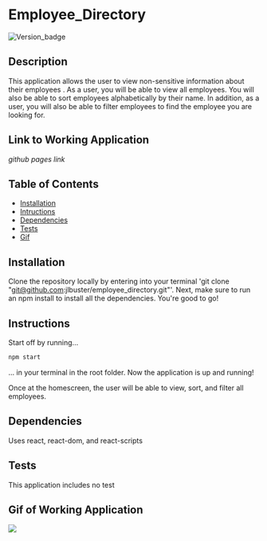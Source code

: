 # Employee_Directory

![Version_badge](https://img.shields.io/badge/Version-1.0.0-blue)

## Description 

This application allows the user to view non-sensitive information about their employees . As a user, you will be able to view all employees. You will also be able to sort employees alphabetically by their name. In addition, as a user, you will also be able to filter employees to find the employee you are looking for.

## Link to Working Application

*github pages link*

## Table of Contents
* [Installation](#installation)
* [Intructions](#instructions)
* [Dependencies](#dependencies)
* [Tests](#tests)
* [Gif](#gif_of_working_application)

## Installation

Clone the repository locally by entering into your terminal 'git clone "git@github.com:jlbuster/employee_directory.git"'. Next, make sure to run an npm install to install all the dependencies. You're good to go!

## Instructions

Start off by running...
```javascript
npm start
```
... in your terminal in the root folder. Now the application is up and running!

Once at the homescreen, the user will be able to view, sort, and filter all employees.

## Dependencies

Uses react, react-dom, and react-scripts

## Tests

This application includes no test

## Gif of Working Application

![](/gif/employee_gif.gif)
